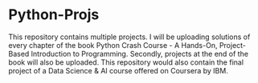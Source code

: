 # Python-Projs
This repository contains multiple projects. I will be uploading solutions of every chapter of the book Python Crash Course - A Hands-On, Project-Based Introduction to Programming. Secondly, projects at the end of the book will also be uploaded. This repository would also contain the final project of a Data Science &amp; AI course offered on Coursera by IBM.
